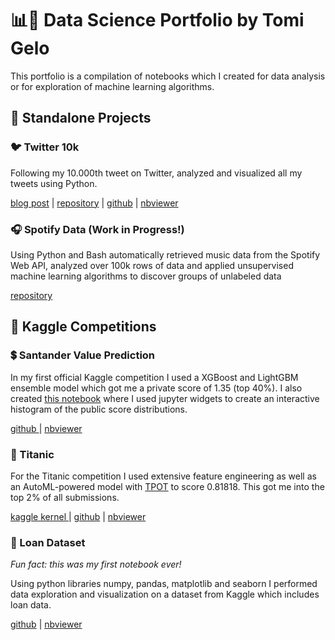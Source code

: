 # 📊🤖 Data Science Portfolio by Tomi Gelo

This portfolio is a compilation of notebooks which I created for data analysis or for exploration of machine learning algorithms.

## 📕 Standalone Projects

### 🐦 Twitter 10k

Following my 10.000th tweet on Twitter, analyzed and visualized all my tweets using Python.

[blog post](https://tgel0.github.io/blog/10-visualizations/) | [repository](https://github.com/tgel0/twitter-10k) | [github](https://github.com/tgel0/twitter-10k/blob/master/Twitter10k.ipynb) | [nbviewer](http://nbviewer.jupyter.org/github/tgel0/twitter-10k/blob/master/Twitter10k.ipynb)

### 🎧 Spotify Data (Work in Progress!)

Using Python and Bash automatically retrieved music data from the Spotify Web API, analyzed over 100k rows of data and applied unsupervised machine learning algorithms to discover groups of unlabeled data

[repository](https://github.com/tgel0/spotify-data)

## 📗 Kaggle Competitions

### 💲 Santander Value Prediction

In my first official Kaggle competition I used a XGBoost and LightGBM ensemble model which got me a private score of 1.35 (top 40%).
I also created [this notebook](https://github.com/tgel0/data-science-portfolio/blob/master/Notebooks/leaderboard.ipynb) where I used jupyter widgets to create an interactive histogram of the public score distributions.

[github ](https://github.com/tgel0/data-science-portfolio/blob/master/Notebooks/KaggleSantanderValuePrediction.ipynb) | [nbviewer](http://nbviewer.jupyter.org/github/tgel0/data-science-portfolio/blob/master/Notebooks/KaggleSantanderValuePrediction.ipynb)

### 🚢 Titanic

For the Titanic competition I used extensive feature engineering as well as an AutoML-powered model with [TPOT](https://epistasislab.github.io/tpot/) to score 0.81818. This got me into the top 2% of all submissions.

[kaggle kernel ](https://www.kaggle.com/tomigelo/titanic-with-family-survival-tpot-0-81818) | [github](https://github.com/tgel0/data-science-portfolio/blob/master/Notebooks/KaggleTitanic.ipynb) | [nbviewer](http://nbviewer.jupyter.org/github/tgel0/data-science-portfolio/blob/master/Notebooks/KaggleTitanic.ipynb)

### 🏦 Loan Dataset

*Fun fact: this was my first notebook ever!*

Using python libraries numpy, pandas, matplotlib and seaborn I performed data exploration and visualization on a dataset from Kaggle which includes loan data.

[github](https://github.com/tgel0/data-science-portfolio/blob/master/Notebooks/LoanDataNotebook.ipynb) | [nbviewer](http://nbviewer.jupyter.org/github/tgel0/data-science-portfolio/blob/master/Notebooks/LoanDataNotebook.ipynb)
